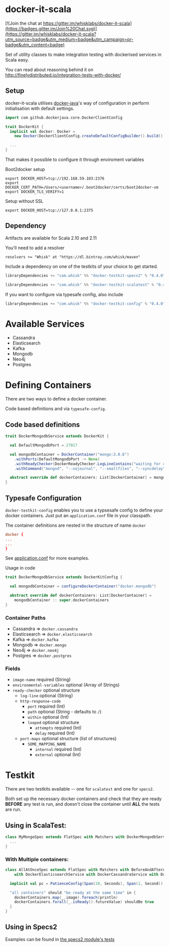 docker-it-scala
=============

[![Join the chat at https://gitter.im/whisklabs/docker-it-scala](https://badges.gitter.im/Join%20Chat.svg)](https://gitter.im/whisklabs/docker-it-scala?utm_source=badge&utm_medium=badge&utm_campaign=pr-badge&utm_content=badge)

Set of utility classes to make integration testing with dockerised services in Scala easy.

You can read about reasoning behind it on http://finelydistributed.io/integration-tests-with-docker/

## Setup

docker-it-scala utilises [docker-java](https://github.com/docker-java/docker-java)'s way of configuration in perform
initialisation with default settings.

```scala
import com.github.dockerjava.core.DockerClientConfig

trait DockerKit {
  implicit val docker: Docker =
    new Docker(DockerClientConfig.createDefaultConfigBuilder().build())

  ...
}
```

That makes it possible to configure it through enviroment variables

Boot2docker setup

```
export DOCKER_HOST=tcp://192.168.59.103:2376
export DOCKER_CERT_PATH=/Users/<username>/.boot2docker/certs/boot2docker-vm
export DOCKER_TLS_VERIFY=1
```

Setup without SSL

```
export DOCKER_HOST=tcp://127.0.0.1:2375
```

## Dependency

Artifacts are available for Scala 2.10 and 2.11

You'll need to add a resolver

    resolvers += "Whisk" at "https://dl.bintray.com/whisk/maven"

Include a dependency on one of the testkits of your choice to get started.

```scala
libraryDependencies += "com.whisk" %% "docker-testkit-specs2" % "0.4.0"
```

```scala
libraryDependencies += "com.whisk" %% "docker-testkit-scalatest" % "0.4.0"
```

If you want to configure via typesafe config, also include

```scala
libraryDependencies += "com.whisk" %% "docker-testkit-config" % "0.4.0"
```

# Available Services

- Cassandra
- Elasticsearch
- Kafka
- Mongodb
- Neo4j
- Postgres

# Defining Containers

There are two ways to define a docker container.

Code based definitions and via `typesafe-config`.

## Code based definitions

```scala
trait DockerMongodbService extends DockerKit {

  val DefaultMongodbPort = 27017

  val mongodbContainer = DockerContainer("mongo:3.0.6")
    .withPorts(DefaultMongodbPort -> None)
    .withReadyChecker(DockerReadyChecker.LogLineContains("waiting for connections on port"))
    .withCommand("mongod", "--nojournal", "--smallfiles", "--syncdelay", "0")

  abstract override def dockerContainers: List[DockerContainer] = mongodbContainer :: super.dockerContainers
}
```

## Typesafe Configuration

`docker-testkit-config` enables you to use a typsesafe config to
define your docker containers. Just put an `application.conf` file in
your classpath.

The container definitions are nested in the structure of name `docker`

```conf
docker {
...
...
}
```

See
[application.conf](https://github.com/whisklabs/docker-it-scala/blob/master/config/src/test/resources/application.conf)
for more examples.

Usage in code

```scala
trait DockerMongodbService extends DockerKitConfig {

  val mongodbContainer = configureDockerContainer("docker.mongodb")

  abstract override def dockerContainers: List[DockerContainer] =
    mongodbContainer :: super.dockerContainers
}

```

### Container Paths

- Cassandra => `docker.cassandra`
- Elasticsearch => `docker.elasticsearch`
- Kafka => `docker.kafka`
- Mongodb => `docker.mongo`
- Neo4j => `docker.neo4j`
- Postgres => `docker.postgres`

### Fields

- `image-name` required  (String)
- `environmental-variables` optional (Array of Strings)
- `ready-checker` optional structure
  - `log-line` optional (String)
  - `http-response-code`
    - `port` required (Int)
	- `path` optional (String - defaults to `/`)
	- `within` optional (Int)
	- `looped` optional structure
      - `attempts` required (Int)
      - `delay` required (Int)
  - `port-maps` optional structure (list of structures)
    - `SOME_MAPPING_NAME`
      - `internal` required (Int)
      - `external` optional (Int)

# Testkit

There are two testkits available -- one for `scalatest` and one for
`specs2`.

Both set up the necessary docker containers and check that they are
ready **BEFORE** any test is run, and doesn't close the container
until **ALL** the tests are run.


## Using in ScalaTest:

```scala
class MyMongoSpec extends FlatSpec with Matchers with DockerMongodbService {
  ...
}
```

### With Multiple containers:

```scala
class AllAtOnceSpec extends FlatSpec with Matchers with BeforeAndAfterAll with GivenWhenThen with ScalaFutures
    with DockerElasticsearchService with DockerCassandraService with DockerNeo4jService with DockerMongodbService {

  implicit val pc = PatienceConfig(Span(20, Seconds), Span(1, Second))

  "all containers" should "be ready at the same time" in {
    dockerContainers.map(_.image).foreach(println)
    dockerContainers.forall(_.isReady().futureValue) shouldBe true
  }
}
```

## Using in Specs2

Examples can be found in
[the specs2 module's tests](https://github.com/whisklabs/docker-it-scala/tree/master/specs2/src/test/scala/com/whisk/docker)
